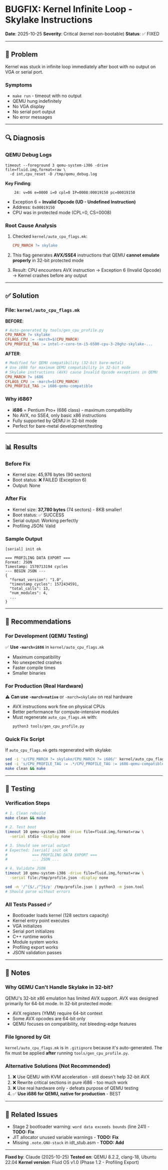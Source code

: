 # BUGFIX: Kernel Infinite Loop - Skylake Instructions

**Date**: 2025-10-25
**Severity**: Critical (kernel non-bootable)
**Status**: ✅ FIXED

---

## 🐛 Problem

Kernel was stuck in infinite loop immediately after boot with no output on VGA or serial port.

### Symptoms
- `make run` - timeout with no output
- QEMU hung indefinitely
- No VGA display
- No serial port output
- No error messages

---

## 🔍 Diagnosis

### QEMU Debug Logs
```
timeout --foreground 3 qemu-system-i386 -drive file=fluid.img,format=raw \
  -d int,cpu_reset -D /tmp/qemu_debug.log
```

**Key Finding**:
```
    24: v=06 e=0000 i=0 cpl=0 IP=0008:00019150 pc=00019150
```

- Exception 6 = **Invalid Opcode (UD - Undefined Instruction)**
- Address: `0x00019150`
- CPU was in protected mode (CPL=0, CS=0008)

### Root Cause Analysis

1. Checked `kernel/auto_cpu_flags.mk`:
   ```makefile
   CPU_MARCH ?= skylake
   ```

2. This flag generates **AVX/SSE4** instructions that QEMU **cannot emulate properly** in 32-bit protected mode

3. Result: CPU encounters AVX instruction → Exception 6 (Invalid Opcode) → Kernel crashes before any output

---

## ✅ Solution

### File: `kernel/auto_cpu_flags.mk`

**BEFORE**:
```makefile
# Auto-generated by tools/gen_cpu_profile.py
CPU_MARCH ?= skylake
CFLAGS_CPU := -march=$(CPU_MARCH)
CPU_PROFILE_TAG := intel-r-core-tm-i5-6500-cpu-3-20ghz-skylake-...
```

**AFTER**:
```makefile
# Modified for QEMU compatibility (32-bit bare-metal)
# Use i686 for maximum QEMU compatibility in 32-bit mode
# Skylake instructions (AVX) cause Invalid Opcode exceptions in QEMU
CPU_MARCH ?= i686
CFLAGS_CPU := -march=$(CPU_MARCH)
CPU_PROFILE_TAG := i686-qemu-compatible
```

### Why i686?
- **i686** = Pentium Pro+ (686 class) - maximum compatibility
- No AVX, no SSE4, only basic x86 instructions
- Fully supported by QEMU in 32-bit mode
- Perfect for bare-metal development/testing

---

## 📊 Results

### Before Fix
- Kernel size: 45,976 bytes (90 sectors)
- Boot status: ❌ FAILED (Exception 6)
- Output: None

### After Fix
- Kernel size: **37,780 bytes** (74 sectors) - 8KB smaller!
- Boot status: ✅ SUCCESS
- Serial output: Working perfectly
- Profiling JSON: Valid

### Sample Output
```
[serial] init ok

=== PROFILING DATA EXPORT ===
Format: JSON
Timestamp: 1570713194 cycles
--- BEGIN JSON ---
{
  "format_version": "1.0",
  "timestamp_cycles": 1572434591,
  "total_calls": 13,
  "num_modules": 4,
  ...
}
```

---

## 🎯 Recommendations

### For Development (QEMU Testing)
✅ **Use `-march=i686`** in `kernel/auto_cpu_flags.mk`
- Maximum compatibility
- No unexpected crashes
- Faster compile times
- Smaller binaries

### For Production (Real Hardware)
⚠️ **Can use `-march=native`** or `-march=skylake` on real hardware
- AVX instructions work fine on physical CPUs
- Better performance for compute-intensive modules
- Must regenerate `auto_cpu_flags.mk` with:
  ```bash
  python3 tools/gen_cpu_profile.py
  ```

### Quick Fix Script
If `auto_cpu_flags.mk` gets regenerated with skylake:
```bash
sed -i 's/CPU_MARCH ?= skylake/CPU_MARCH ?= i686/' kernel/auto_cpu_flags.mk
sed -i 's/CPU_PROFILE_TAG := .*/CPU_PROFILE_TAG := i686-qemu-compatible/' kernel/auto_cpu_flags.mk
make clean && make
```

---

## 🧪 Testing

### Verification Steps
```bash
# 1. Clean rebuild
make clean && make

# 2. Test boot
timeout 10 qemu-system-i386 -drive file=fluid.img,format=raw \
  -serial stdio -display none

# 3. Should see serial output
# Expected: [serial] init ok
#           === PROFILING DATA EXPORT ===
#           ... JSON ...

# 4. Validate JSON
timeout 10 qemu-system-i386 -drive file=fluid.img,format=raw \
  -serial file:/tmp/profile.json -display none

sed -n '/^{$/,/^}$/p' /tmp/profile.json | python3 -m json.tool
# Should parse without errors
```

### All Tests Passed ✅
- Bootloader loads kernel (128 sectors capacity)
- Kernel entry point executes
- VGA initializes
- Serial port initializes
- C++ runtime works
- Module system works
- Profiling export works
- JSON validation passes

---

## 📝 Notes

### Why QEMU Can't Handle Skylake in 32-bit?
QEMU's 32-bit x86 emulation has limited AVX support. AVX was designed primarily for 64-bit mode. In 32-bit protected mode:
- AVX registers (YMM) require 64-bit context
- Some AVX opcodes are 64-bit only
- QEMU focuses on compatibility, not bleeding-edge features

### File Ignored by Git
`kernel/auto_cpu_flags.mk` is in `.gitignore` because it's auto-generated. The fix must be applied **after** running `tools/gen_cpu_profile.py`.

### Alternative Solutions (Not Recommended)
1. ❌ Use QEMU with KVM acceleration - still doesn't help 32-bit AVX
2. ❌ Rewrite critical sections in pure i686 - too much work
3. ❌ Use real hardware only - defeats purpose of QEMU testing
4. ✅ **Use i686 for QEMU, native for production** - BEST

---

## 🔗 Related Issues

- Stage 2 bootloader warning: `word data exceeds bounds` (line 241) - **TODO: Fix**
- JIT allocator unused variable warnings - **TODO: Fix**
- Missing `.note.GNU-stack` in idt_stub.asm - **TODO: Add**

---

**Fixed by**: Claude (2025-10-25)
**Tested on**: QEMU 8.2.2, clang-18, Ubuntu 22.04
**Kernel version**: Fluid OS v1.0 (Phase 1.2 - Profiling Export)
